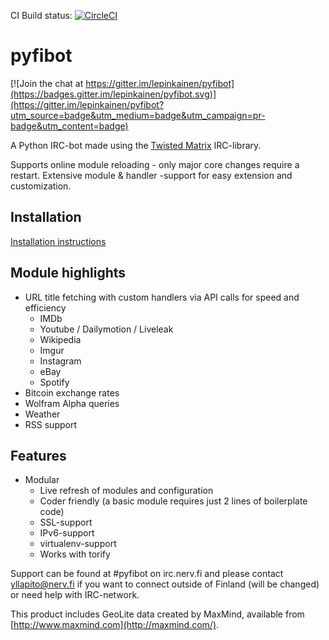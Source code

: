 CI Build status: [![CircleCI](https://circleci.com/gh/lepinkainen/pyfibot/tree/master.svg?style=svg)](https://circleci.com/gh/lepinkainen/pyfibot/tree/master)

pyfibot
=======

[![Join the chat at https://gitter.im/lepinkainen/pyfibot](https://badges.gitter.im/lepinkainen/pyfibot.svg)](https://gitter.im/lepinkainen/pyfibot?utm_source=badge&utm_medium=badge&utm_campaign=pr-badge&utm_content=badge)

A Python IRC-bot made using the [Twisted Matrix](http://twistedmatrix.com/trac/) IRC-library.

Supports online module reloading - only major core changes require a
restart. Extensive module & handler -support for easy extension and
customization.

Installation
------------

[Installation instructions](https://github.com/lepinkainen/pyfibot/wiki/Installation)

Module highlights
-----------------

* URL title fetching with custom handlers via API calls for speed and
efficiency
    * IMDb
    * Youtube / Dailymotion / Liveleak
    * Wikipedia
    * Imgur
    * Instagram
    * eBay
    * Spotify
* Bitcoin exchange rates
* Wolfram Alpha queries
* Weather
* RSS support

Features
--------

* Modular
    * Live refresh of modules and configuration
    * Coder friendly (a basic module requires just 2 lines of boilerplate
    code)
    * SSL-support
    * IPv6-support
    * virtualenv-support
    * Works with torify

Support can be found at #pyfibot on irc.nerv.fi and please contact
yllapito@nerv.fi if you want to connect outside of Finland (will be 
changed) or need help with IRC-network.


This product includes GeoLite data created by MaxMind, available from [http://www.maxmind.com](http://maxmind.com/).
